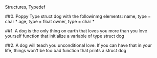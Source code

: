 Structures, Typedef

##0. Poppy
Type struct dog with the followinmg elements:
	name, type = char *
	age, type = float
	owner, type = char *

##1. A dog is the only thing on earth that loves you more than you love yourself
function that initialize a variable of type struct dog

##2. A dog will teach you unconditional love. If you can have that in your life, things won't be too bad
function that prints a struct dog
